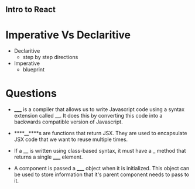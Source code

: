 ## Intro to React

# Imperative Vs Declaritive

- Declaritive
  - step by step directions
- Imperative
  - blueprint

# Questions

- **\_\_\_** is a compiler that allows us to write Javascript code using a syntax extension called ****\_\_****. It does this by converting this code into a backwards compatible version of Javascript.

- ****\_\_****s are functions that return JSX. They are used to encapsulate JSX code that we want to reuse multiple times.

- If a **\_\_** is written using class-based syntax, it must have a **\_** method that returns a single **\_\_\_** element.

- A component is passed a **\_\_\_** object when it is initialized. This object can be used to store information that it's parent component needs to pass to it.
